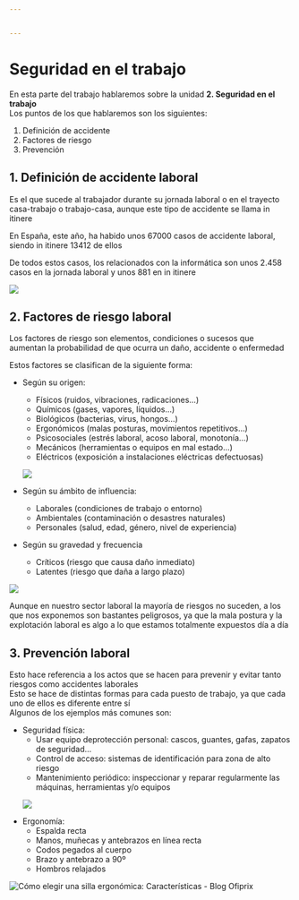 ```yaml
---


---
```


<h1 id="seguridad-en-el-trabajo">Seguridad en el trabajo</h1>
<p>En esta parte del trabajo hablaremos sobre la unidad <strong>2. Seguridad en el trabajo</strong><br>
Los puntos de los que hablaremos son los siguientes:</p>
<ol>
<li>Definición de accidente</li>
<li>Factores de riesgo</li>
<li>Prevención</li>
</ol>
<h2 id="definición-de-accidente-laboral">1. Definición de accidente laboral</h2>
<p>Es el que sucede al trabajador durante su jornada laboral o en el trayecto casa-trabajo o trabajo-casa, aunque este tipo de accidente se llama in itinere</p>
<p>En España, este año, ha habido unos 67000 casos de accidente laboral, siendo in itinere 13412 de ellos</p>
<p>De todos estos casos, los relacionados con la informática son unos 2.458 casos en la jornada laboral y unos 881 en in itinere</p>
<p><img src="https://www.ubicaseguros.com/wp-content/uploads/2020/10/accidente.jpeg"></p>
<h2 id="factores-de-riesgo-laboral">2. Factores de riesgo laboral</h2>
<p>Los factores de riesgo son elementos, condiciones o sucesos que aumentan la probabilidad de que ocurra un daño, accidente o enfermedad</p>
<p>Estos factores se clasifican de la siguiente forma:</p>
<ul>
<li>
<p>Según su origen:</p>
<ul>
<li>Físicos (ruidos, vibraciones, radicaciones…)</li>
<li>Químicos (gases, vapores, líquidos…)</li>
<li>Biológicos (bacterias, virus, hongos…)</li>
<li>Ergonómicos (malas posturas, movimientos repetitivos…)</li>
<li>Psicosociales (estrés laboral, acoso laboral, monotonía…)</li>
<li>Mecánicos (herramientas o equipos en mal estado…)</li>
<li>Eléctricos (exposición a instalaciones eléctricas defectuosas)</li>
</ul>
</li>
<p><img src="https://img.interempresas.net/A/A875/3157711.webp"></p>
<li>
<p>Según su ámbito de influencia:</p>
<ul>
<li>Laborales (condiciones de trabajo o entorno)</li>
<li>Ambientales (contaminación o desastres naturales)</li>
<li>Personales (salud, edad, género, nivel de experiencia)</li>
</ul>
</li>
<li>
<p>Según su gravedad y frecuencia</p>
<ul>
<li>Críticos (riesgo que causa daño inmediato)</li>
<li>Latentes (riesgo que daña a largo plazo)</li>
</ul>
</li>
</ul>
<p><img src="https://blogger.googleusercontent.com/img/b/R29vZ2xl/AVvXsEgvJ7JdiP0OUS3XK7NkNw7AXgRZC_hQ8hEbn02qRTdiIR0nhOmeIssT9f83xSDiZlrH_ECFK18VEWoyGv29Av2Cm5WYA0ZKypS-bWxZNpwx5z-KYhXnfDJq8CmhXl4geertgMlCEsdJD4UpVs9fssHu5_XA64XSUBOTfrDNPAPcl3jCtntpaEIDU6nQV_8b/s467/Analis%20de%20riesgos%20en%20la%20seguridad%20ocupacional%20-%20seguridadindustrialapuntes.png"></p>
<p>Aunque en nuestro sector laboral la mayoría de riesgos no suceden, a los que nos exponemos son bastantes peligrosos, ya que la mala postura y la explotación laboral es algo a lo que estamos totalmente expuestos día a día</p>
<h2 id="prevención-laboral">3. Prevención laboral</h2>
<p>Esto hace referencia a los actos que se hacen para prevenir y evitar tanto riesgos como accidentes laborales<br>
Esto se hace de distintas formas para cada puesto de trabajo, ya que cada uno de ellos es diferente entre sí<br>
Algunos de los ejemplos más comunes son:</p>
<ul>
<li>Seguridad física:
<ul>
<li>Usar equipo deprotección personal: cascos, guantes, gafas, zapatos de seguridad…</li>
<li>Control de acceso: sistemas de identificación para zona de alto riesgo</li>
<li>Mantenimiento periódico: inspeccionar y reparar regularmente las máquinas, herramientas y/o equipos</li>
</ul>
<p><img src="https://previews.123rf.com/images/bortn66/bortn661112/bortn66111200013/11598172-la-construcci%C3%B3n-del-casco-y-guantes-de-protecci%C3%B3n-en-el-fondo-blanco.jpg"></p>
</li>
<li>Ergonomía:
<ul>
<li>Espalda recta</li>
<li>Manos, muñecas y antebrazos en línea recta</li>
<li>Codos pegados al cuerpo</li>
<li>Brazo y antebrazo a 90º</li>
<li>Hombros relajados</li>
</ul>
</li>
</ul>
<p><img src="https://www.ofiprix.com/blog_images/wp-content/uploads/2015/11/correcto-vs-incorrecto-ergonomia-720x446.jpg" alt="Cómo elegir una silla ergonómica: Características - Blog Ofiprix"></p>

